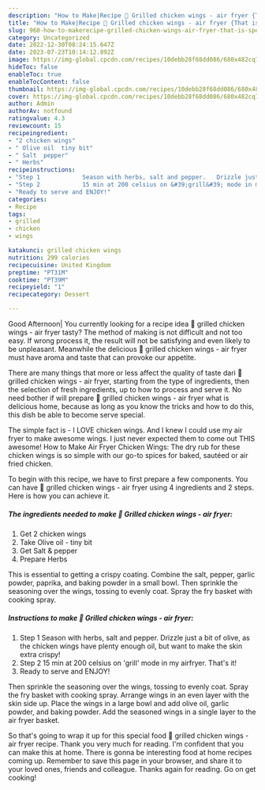 ```yaml
---
description: "How to Make|Recipe 🍗 Grilled chicken wings - air fryer {That is Special"
title: "How to Make|Recipe 🍗 Grilled chicken wings - air fryer {That is Special"
slug: 960-how-to-makerecipe-grilled-chicken-wings-air-fryer-that-is-special
category: Uncategorized
date: 2022-12-30T08:24:15.647Z
date: 2023-07-23T10:14:12.892Z
image: https://img-global.cpcdn.com/recipes/10debb28f68dd086/680x482cq70/grilled-chicken-wings-air-fryer-recipe-main-photo.jpg
hideToc: false
enableToc: true
enableTocContent: false
thumbnail: https://img-global.cpcdn.com/recipes/10debb28f68dd086/680x482cq70/grilled-chicken-wings-air-fryer-recipe-main-photo.jpg
cover: https://img-global.cpcdn.com/recipes/10debb28f68dd086/680x482cq70/grilled-chicken-wings-air-fryer-recipe-main-photo.jpg
author: Admin
authorAv: notfound
ratingvalue: 4.3
reviewcount: 15
recipeingredient:
- "2 chicken wings"
- " Olive oil  tiny bit"
- " Salt  pepper"
- " Herbs"
recipeinstructions:
- "Step 1            Season with herbs, salt and pepper.   Drizzle just a bit of olive, as the chicken wings have plenty enough oil, but want to make the skin extra crispy!"
- "Step 2            15 min at 200 celsius on &#39;grill&#39; mode in my airfryer.  That&#39;s it!"
- "Ready to serve and ENJOY!"
categories:
- Recipe
tags:
- grilled
- chicken
- wings

katakunci: grilled chicken wings 
nutrition: 299 calories
recipecuisine: United Kingdom
preptime: "PT31M"
cooktime: "PT39M"
recipeyield: "1"
recipecategory: Dessert

---
```



Good Afternoon| You currently looking for a recipe idea 🍗 grilled chicken wings - air fryer tasty? The method of making is not difficult and not too easy. If wrong process it, the result will not be satisfying and even likely to be unpleasant. Meanwhile the delicious 🍗 grilled chicken wings - air fryer must have aroma and taste that can provoke our appetite.






There are many things that more or less affect the quality of taste dari 🍗 grilled chicken wings - air fryer, starting from the type of ingredients, then the selection of fresh ingredients, up to how to process and serve it. No need bother if will prepare 🍗 grilled chicken wings - air fryer what is delicious home, because as long as you know the tricks and how to do this, this dish be able to become serve special.


The simple fact is - I LOVE chicken wings. And I knew I could use my air fryer to make awesome wings. I just never expected them to come out THIS awesome! How to Make Air Fryer Chicken Wings: The dry rub for these chicken wings is so simple with our go-to spices for baked, sautéed or air fried chicken.


To begin with this recipe, we have to first prepare a few components. You can have 🍗 grilled chicken wings - air fryer using 4 ingredients and 2 steps. Here is how you can achieve it.

<!--inarticleads1-->

##### The ingredients needed to make 🍗 Grilled chicken wings - air fryer:

1. Get 2 chicken wings
1. Take  Olive oil - tiny bit
1. Get  Salt &amp; pepper
1. Prepare  Herbs


This is essential to getting a crispy coating. Combine the salt, pepper, garlic powder, paprika, and baking powder in a small bowl. Then sprinkle the seasoning over the wings, tossing to evenly coat. Spray the fry basket with cooking spray. 

<!--inarticleads2-->

##### Instructions to make 🍗 Grilled chicken wings - air fryer:

1. Step 1            Season with herbs, salt and pepper.   Drizzle just a bit of olive, as the chicken wings have plenty enough oil, but want to make the skin extra crispy!
1. Step 2            15 min at 200 celsius on &#39;grill&#39; mode in my airfryer.  That&#39;s it!
1. Ready to serve and ENJOY!

Then sprinkle the seasoning over the wings, tossing to evenly coat. Spray the fry basket with cooking spray. Arrange wings in an even layer with the skin side up. Place the wings in a large bowl and add olive oil, garlic powder, and baking powder. Add the seasoned wings in a single layer to the air fryer basket. 

So that's going to wrap it up for this special food 🍗 grilled chicken wings - air fryer recipe. Thank you very much for reading. I'm confident that you can make this at home. There is gonna be interesting food at home recipes coming up. Remember to save this page in your browser, and share it to your loved ones, friends and colleague. Thanks again for reading. Go on get cooking!
